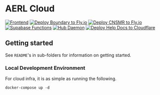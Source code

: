 # AERL Cloud

[![Frontend](https://github.com/AusEnergyResearchLabs/aer-cloud/actions/workflows/frontend.yaml/badge.svg)](https://github.com/AusEnergyResearchLabs/aer-cloud/actions/workflows/frontend.yaml)
[![Deploy Boundary to Fly.io](https://github.com/AusEnergyResearchLabs/aer-cloud/actions/workflows/boundary.yaml/badge.svg)](https://github.com/AusEnergyResearchLabs/aer-cloud/actions/workflows/boundary.yaml)
[![Deploy CNSMR to Fly.io](https://github.com/AusEnergyResearchLabs/aer-cloud/actions/workflows/cnsmr.yaml/badge.svg)](https://github.com/AusEnergyResearchLabs/aer-cloud/actions/workflows/cnsmr.yaml)
[![Supabase Functions](https://github.com/AusEnergyResearchLabs/aer-cloud/actions/workflows/supabase-functions.yaml/badge.svg)](https://github.com/AusEnergyResearchLabs/aer-cloud/actions/workflows/supabase-functions.yaml)
[![Hub Daemon](https://github.com/AusEnergyResearchLabs/aer-cloud/actions/workflows/hubd.yml/badge.svg)](https://github.com/AusEnergyResearchLabs/aer-cloud/actions/workflows/hubd.yml)
[![Deploy Help Docs to Cloudflare](https://github.com/AusEnergyResearchLabs/aer-cloud/actions/workflows/docs.yaml/badge.svg)](https://github.com/AusEnergyResearchLabs/aer-cloud/actions/workflows/docs.yaml)

## Getting started

See `README`'s in sub-folders for information on getting started.

### Local Development Environment

For cloud infra, it is as simple as running the following.

```shell
docker-compose up -d
```
